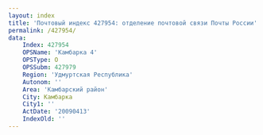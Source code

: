 ```yaml
---
layout: index
title: 'Почтовый индекс 427954: отделение почтовой связи Почты России'
permalink: /427954/
data:
    Index: 427954
    OPSName: 'Камбарка 4'
    OPSType: О
    OPSSubm: 427979
    Region: 'Удмуртская Республика'
    Autonom: ''
    Area: 'Камбарский район'
    City: Камбарка
    City1: ''
    ActDate: '20090413'
    IndexOld: ''
---
```

